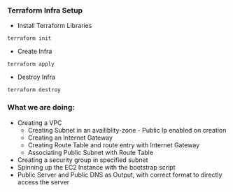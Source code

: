 ### Terraform Infra Setup 
* Install Terraform Libraries
```
terraform init
```
* Create Infra
```
terraform apply
```
* Destroy Infra
```
terraform destroy
```
### What we are doing: 

* Creating a VPC
    * Creating Subnet in an availiblity-zone - Public Ip enabled on creation
    * Creating an Internet Gateway
    * Creating Route Table and route entry with Internet Gateway
    * Associating Public Subnet with Route Table
* Creating a security group in specified subnet
* Spinning up the EC2 Instance with the bootstrap script
* Public Server and Public DNS as Output, with correct format to directly access the server